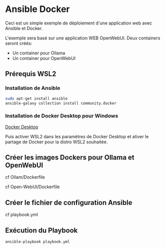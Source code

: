 # Ansible Docker

Ceci est un simple exemple de déploiement d'une application web avec Ansible et Docker.

L'exemple sera basé sur une application WEB OpenWebUI.
Deux containers seront créés:
- Un container pour Ollama
- Un container pour OpenWebUI

## Prérequis WSL2
### Installation de Ansible
```bash
sudo apt-get install ansible
ansible-galaxy collection install community.docker
```
### Installation de Docker Desktop pour Windows
[Docker Desktop](https://www.docker.com/products/docker-desktop/)

Puis activer WSL2 dans les paramètres de Docker Desktop
et ativer le partage de Docker pour la distro WSL2 souhaitée.

## Créer les images Dockers pour Ollama et OpenWebUI
cf Ollam/Dockerfile

cf Open-WebUI/Dockerfile

## Créer le fichier de configuration Ansible
cf playbook.yml

## Exécution du Playbook
```bash
ansible-playbook playbook.yml
```